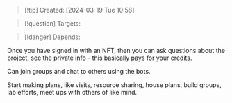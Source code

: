
>[!tip] Created: [2024-03-19 Tue 10:58]

>[!question] Targets: 

>[!danger] Depends: 

Once you have signed in with an NFT, then you can ask questions about the project, see the private info - this basically pays for your credits.

Can join groups and chat to others using the bots.

Start making plans, like visits, resource sharing, house plans, build groups, lab efforts, meet ups with others of like mind.